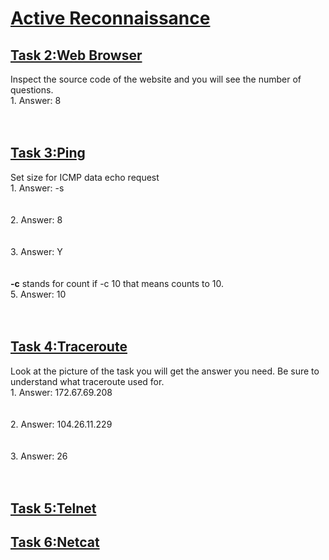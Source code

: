 <h1><ins>Active Reconnaissance</ins></h1>
<h2><ins>Task 2:Web Browser</ins></h2>
Inspect the source code of the website and you will see the number of questions.<br>
1. Answer: 8<br><br><br> 

<h2><ins>Task 3:Ping</ins></h2>
Set size for ICMP data echo request<br>
1. Answer: -s<br><br><br>
2. Answer: 8<br><br><br>
3. Answer: Y<br><br><br>
<b>-c</b> stands for count if -c 10 that means counts to 10.<br>
5. Answer: 10<br><br><br>

<h2><ins>Task 4:Traceroute</ins></h2>
Look at the picture of the task you will get the answer you need. Be sure to understand what traceroute used for.<br>
1. Answer: 172.67.69.208<br><br><br>
2. Answer: 104.26.11.229<br><br><br>
3. Answer: 26 <br><br><br>

<h2><ins>Task 5:Telnet</ins></h2>
<h2><ins>Task 6:Netcat</ins></h2>
